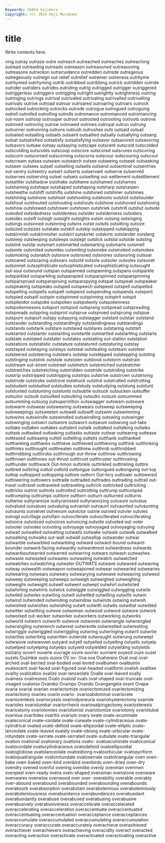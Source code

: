 ```yaml
---
Keywords: 26054 kojimura
Copyright: (C) 2024 Koji Murakami
---
```


# title

Write contents here.



ving outray outraze outre outreach outreached
outreaches outreaching outread outreading outreads outreason outreasoned outreasoning outreasons outreckon
outrecuidance outredden outrede outregeous outregeously outreign out-relief outrelief outremer outreness
outrhyme outrhymed outrhyming outrib outribbed outribbing outrick outridden outride outrider
outriders outrides outriding outrig outrigged outrigger outriggered outriggerless outriggers outrigging
outright outrightly outrightness outring outringing outrings outrival outrivaled outrivaling outrivalled
outrivalling outrivals outrive outroad outroar outroared outroaring outroars outrock outrocked
outrocking outrocks outrode outrogue outrogued outroguing outroll outrolled outrolling outrolls
outromance outromanced outromancing out-room outroop outrooper outroot outrooted outrooting outroots
outrove outroved outroving outrow outrowed outrows outroyal outrun outrung outrunner
outrunning outruns outrush outrushes outs outsaid outsail outsailed outsailing outsails
outsaint outsallied outsally outsallying outsang outsat outsatisfied outsatisfy outsatisfying outsavor
outsavored outsavoring outsavors outsaw outsay outsaying outscape outscent outscold outscolded
outscolding outscolds outscoop outscore outscored outscores outscoring outscorn outscorned outscorning
outscorns outscour outscouring outscout outscream outsea outseam outsearch outsee outseeing
outseek outseeking outseen outsees outsell outselling outsells outsend outsentinel outsentries
out-sentry outsentry outsert outserts outservant outserve outserved outserves outserving outset
outsets outsetting out-settlement outsettlement outsettler outshadow outshake outshame outshamed outshames
outshaming outshape outshaped outshaping outsharp outsharpen outsheathe outshift outshifts outshine
outshined outshiner outshines outshining outshone outshoot outshooting outshoots outshot outshoulder
outshout outshouted outshouting outshouts outshove outshoved outshoving outshow outshowed outshower
outshown outshriek outshrill outshut outside outsided outsidedness outsideness outsider outsiderness
outsiders outsides outsift outsigh outsight outsights outsin outsing outsinging outsings
outsinned outsinning outsins outsit outsits outsitting outsize outsized outsizes outskate
outskill outskip outskipped outskipping outskirmish outskirmisher outskirt outskirter outskirts outslander
outslang outsleep outsleeping outsleeps outslept outslick outslid outslide outsling outslink
outslip outsmart outsmarted outsmarting outsmarts outsmell outsmile outsmiled outsmiles outsmiling
outsmoke outsmoked outsmokes outsmoking outsnatch outsnore outsnored outsnores outsnoring outsoar
outsoared outsoaring outsoars outsold outsole outsoler outsoles outsonet outsonnet outsophisticate
outsophisticated outsophisticating outsought out-soul outsound outspan outspanned outspanning outspans outsparkle
outsparkled outsparkling outsparspied outsparspinned outsparspinning outsparsprued outsparspruing outsparspying outspat outspeak
outspeaker outspeaking outspeaks outsped outspeech outspeed outspell outspelled outspelling outspells
outspelt outspend outspending outspends outspent outspied outspill outspin outspinned outspinning
outspirit outspit outsplendor outspoke outspoken outspokenly outspokenness outspokennesses outsport outspout
outsprang outspread outspreading outspreads outspring outsprint outsprue outsprued outspruing outspue
outspurn outspurt outspy outspying outstagger outstaid outstair outstand outstander outstanding
outstandingly outstandingness outstandings outstands outstank outstare outstared outstares outstaring outstart
outstarted outstarter outstarting outstartle outstartled outstartling outstarts outstate outstated outstater
outstates outstating out-station outstation outstations outstatistic outstature outstatured outstaturing outstay
outstayed outstaying outstays outsteal outstealing outsteam outsteer outsteered outsteering outsteers
outstep outstepped outstepping outsting outstinging outstink outstole outstolen outstood outstorm
outstrain outstream out-street outstreet outstretch outstretched outstretcher outstretches outstretching outstridden
outstride outstriding outstrike outstrip outstripped outstripping outstrips outstrive outstriven outstriving
outstrode outstroke outstrove outstruck outstrut outstrutted outstrutting outstudent outstudied outstudies
outstudy outstudying outstung outstunt outstunted outstunting outstunts outsubtle outsuck outsucken
outsuffer outsuitor outsulk outsulked outsulking outsulks outsum outsummed outsumming outsung
outsuperstition outswagger outswam outsware outswarm outswear outswearing outswears outsweep outsweeping
outsweepings outsweeten outswell outswift outswim outswimming outswims outswindle outswindled outswindling
outswing outswinger outswinging outswirl outswore outsworn outswum outswung out-take outtake
outtaken outtakes outtalent outtalk outtalked outtalking outtalks outtask outtasked outtasking
outtasks outtaste outtear outtearing outtease outteased outteasing outtell outtelling outtells
outthank outthanked outthanking outthanks outthieve outthieved outthieving outthink outthinking outthinks
outthought outthreaten outthrew outthrob outthrobbed outthrobbing outthrobs outthrough out-throw outthrow
outthrowing outthrown outthrows out-thrust outthrust outthruster outthrusting outthunder outthwack Out-timon
outtinkle outtinkled outtinkling outtire outtired outtiring outtoil outtold outtongue outtongued
outtonguing out-top outtop outtopped outtopping outtore outtorn Out-tory outtower outtowered
outtowering outtowers outtrade outtraded outtrades outtrading outtrail out-travel outtravel outtraveled
outtraveling outtrick outtricked outtricking outtricks outtrot outtrots outtrotted outtrotting outtrump
outtrumped outtrumping outtrumps outttore outttorn outturn outturned outturns outtwine outtyrannize
outtyrannized outtyrannizing outusure outvalue outvalued outvalues outvaluing outvanish outvaunt outvaunted
outvaunting outvaunts outvelvet outvenom outvictor outvie outvied outvier outvies outvigil
outvillage outvillain outvociferate outvociferated outvociferating outvoice outvoiced outvoices outvoicing outvote
outvoted out-voter outvoter outvotes outvoting outvoyage outvoyaged outvoyaging outvying outwait
outwaited outwaiting outwaits outwake outwale outwalk outwalked outwalking outwalks out-wall
outwall outwallop outwander outwar outwarble outwarbled outwarbling outward outward-bound outward-bounder
outward-facing outwardly outwardmost outwardness outwards outwardsoutwarred outwarred outwarring outwars outwash
outwashes outwaste outwasted outwastes outwasting outwatch outwatched outwatches outwatching outwater
OUTWATS outwave outwaved outwaving outway outwealth outweapon outweaponed outwear outwearied
outwearies outwearing outwears outweary outwearying outweave outweaving outweed outweep outweeping
outweeps outweigh outweighed outweighing outweighs outweight outwell outwent outwept outwhirl
outwhirled outwhirling outwhirls outwick outwiggle outwiggled outwiggling outwile outwiled outwiles
outwiling outwill outwilled outwilling outwills outwin outwind outwinded outwinding outwindow
outwinds outwing outwish outwished outwishes outwishing outwit outwith outwits outwittal
outwitted outwitter outwitting outwoe outwoman outwood outword outwore outwork outworked
out-worker outworker outworkers outworking outworks outworld outworn outworth outwove outwoven
outwrangle outwrangled outwrangling outwrench outwrest outwrestle outwrestled outwrestling outwriggle outwriggled
outwriggling outwring outwringing outwrit outwrite outwrites outwriting outwritten outwrote outwrought
outwrung outwwept outwwove outwwoven outyard outyell outyelled outyelling outyells outyelp
outyelped outyelping outyelps outyield outyielded outyielding outyields outzany ouvert ouverte
ouvrage ouvre ouvrier ouvriere ouyezd ouze ouzel ouzels Ouzinkie ouzo
ouzos OV ov- Ova ova Ovaherero Oval oval oval-arched oval-berried
oval-bodied oval-bored ovalbumen ovalbumin ovalescent oval-faced oval-figured oval-headed ovaliform ovalish
ovalities ovality ovalization ovalize oval-lanceolate Ovalle oval-leaved ovally ovalness ovalnesses
Ovalo ovaloid ovals oval-shaped oval-truncate oval-visaged ovalwise Ovambo Ovampo Ovando
Ovangangela ovant Ovapa ovaria ovarial ovarian ovariectomize ovariectomized ovariectomizing ovariectomy
ovaries ovarin ovario- ovarioabdominal ovariocele ovariocentesis ovariocyesis ovariodysneuria ovariohysterectomy ovariole
ovarioles ovariolumbar ovariorrhexis ovariosalpingectomy ovariosteresis ovariostomy ovariotomies ovariotomist ovariotomize ovariotomy
ovariotubal ovarious ovaritides ovaritis ovarium ovary ovate ovate-acuminate ovateconical ovate-cordate
ovate-cuneate ovate-cylindraceous ovate-cylindrical ovated ovate-deltoid ovate-ellipsoidal ovate-elliptic ovate-lanceolate ovate-leaved ovately
ovate-oblong ovate-orbicular ovate-rotundate ovate-serrate ovate-serrated ovate-subulate ovate-triangular ovation ovational ovationary
ovations ovato- ovatoacuminate ovatoconical ovatocordate ovatocylindraceous ovatodeltoid ovatoellipsoidal ovatoglobose ovatolanceolate
ovatooblong ovatoorbicular ovatopyriform ovatoquadrangular ovatorotundate ovatoserrate ovatotriangular oven oven-bake oven-baked
oven-bird ovenbird ovenbirds oven-dried oven-dry ovendry ovened ovenful ovening ovenlike
ovenly ovenman ovenmen ovenpeel oven-ready ovens oven-shaped ovensman ovenstone ovenware
ovenwares ovenwise ovenwood over over- overability overable overably over-abound overabound
overabounded overabounding overabounds overabsorb overabsorption overabstain overabstemious overabstemiously overabstemiousness overabundance
overabundances overabundant overabundantly overabuse overabused overabusing overabusive overabusively overabusiveness overaccelerate
overaccelerated overaccelerating overacceleration overaccentuate overaccentuated overaccentuating overaccentuation overacceptance overacceptances overaccumulate
overaccumulated overaccumulating overaccumulation overaccuracy overaccurate overaccurately overachieve overachieved overachiever overachievers
overachieving overacidity overact overacted overacting overaction overactivate overactivated overactivating overactive
